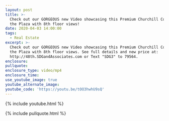 ```yaml
---
layout: post
title: >-
  Check out our GORGEOUS new Video showcasing this Premium Churchill Condo on
  the Plaza with 8th floor views!
date: 2020-04-03 14:00:00
tags:
  - Real Estate
excerpt: >-
  Check out our GORGEOUS new Video showcasing this Premium Churchill Condo on
  the Plaza with 8th floor views. See full details and new price at:
  http://48th.SDGandAssociates.com or Text "SDG3" to 79564.
enclosure:
pullquote:
enclosure_type: video/mp4
enclosure_time:
use_youtube_image: true
youtube_alternate_image:
youtube_code: 'https://youtu.be/tOO3hwhU9sQ'
---
```


{% include youtube.html %}

{% include pullquote.html %}